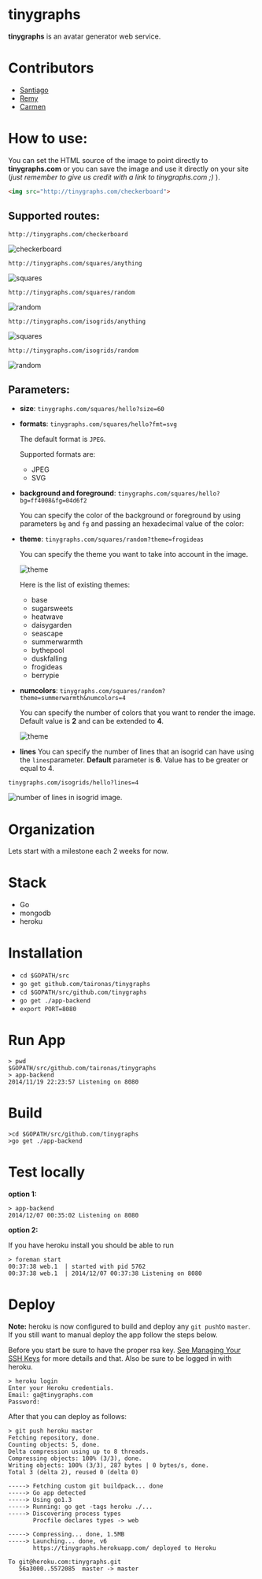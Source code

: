 tinygraphs
==============

**tinygraphs** is an avatar generator web service.

Contributors
=============

* [Santiago](https://github.com/santiaago)
* [Remy](https://github.com/rjourde)
* [Carmen](https://plus.google.com/+CarmenRebolledo)

How to use:
======

You can set the HTML source of the image to point directly to **tinygraphs.com** or you can save the image and use it directly on your site (*just remember to give us credit with a link to tinygraphs.com ;)* ).

~~~html
<img src="http://tinygraphs.com/checkerboard">
~~~

## Supported routes:

`http://tinygraphs.com/checkerboard`

![checkerboard](http://tinygraphs.com/checkerboard?size=120)

`http://tinygraphs.com/squares/anything`

![squares](http://tinygraphs.com/squares/anything?size=120)

`http://tinygraphs.com/squares/random`

![random](http://tinygraphs.com/squares/random?size=120)

`http://tinygraphs.com/isogrids/anything`

![squares](http://tinygraphs.com/isogrids/anything?size=120)

`http://tinygraphs.com/isogrids/random`

![random](http://tinygraphs.com/isogrids/random?size=120)

## Parameters:

* **size**: `tinygraphs.com/squares/hello?size=60`
* **formats**: `tinygraphs.com/squares/hello?fmt=svg`

    The default format is `JPEG`.

    Supported formats are:
    * JPEG
    * SVG

* **background and foreground**: `tinygraphs.com/squares/hello?bg=ff4008&fg=04d6f2`

    You can specify the color of the background or foreground by using parameters `bg` and `fg` and passing an hexadecimal value of the color:

* **theme**: `tinygraphs.com/squares/random?theme=frogideas`

    You can specify the theme you want to take into account in the image.

    ![theme](http://tinygraphs.com/squares/random?theme=frogideas&size=120&fmt=svg)

    Here is the list of existing themes:
    * base
    * sugarsweets
    * heatwave
    * daisygarden
    * seascape
    * summerwarmth
    * bythepool
    * duskfalling
    * frogideas
    * berrypie

* **numcolors**: `tinygraphs.com/squares/random?theme=summerwarmth&numcolors=4`

    You can specify the number of colors that you want to render the image.
    Default value is **2** and can be extended to **4**.

    ![theme](http://tinygraphs.com/squares/random?theme=frogideas&size=120&fmt=svg&numcolors=4)

* **lines**
You can specify the number of lines that an isogrid can have using the `lines`parameter. **Default** parameter is **6**. Value has to be greater or equal to 4.

`tinygraphs.com/isogrids/hello?lines=4`

![number of lines in isogrid image.](http://tinygraphs.com/isogrids/hello?lines=4&size=120&fmt=svg)

Organization
=====

Lets start with a milestone each 2 weeks for now.

Stack
======

* Go
* mongodb
* heroku

Installation
======

*   `cd $GOPATH/src`
*   `go get github.com/taironas/tinygraphs`
*   `cd $GOPATH/src/github.com/tinygraphs`
*   `go get ./app-backend`
*   `export PORT=8080`

Run App
=======

    > pwd
    $GOPATH/src/github.com/taironas/tinygraphs
    > app-backend
    2014/11/19 22:23:57 Listening on 8080

Build
======
    >cd $GOPATH/src/github.com/tinygraphs
    >go get ./app-backend

Test locally
=============
**option 1:**

    > app-backend
    2014/12/07 00:35:02 Listening on 8080

**option 2:**

If you have heroku install you should be able to run

    > foreman start
    00:37:38 web.1  | started with pid 5762
    00:37:38 web.1  | 2014/12/07 00:37:38 Listening on 8080

Deploy
=======

**Note:** heroku is now configured to build and deploy any `git push`to `master`. If you still want to manual deploy the app follow the steps below.

Before you start be sure to have the proper rsa key. [See Managing Your SSH Keys](https://devcenter.heroku.com/articles/keys) for more details and that. Also be sure to be logged in with heroku.

    > heroku login
    Enter your Heroku credentials.
    Email: ga@tinygraphs.com
    Password:

After that you can deploy as follows:

    > git push heroku master
    Fetching repository, done.
    Counting objects: 5, done.
    Delta compression using up to 8 threads.
    Compressing objects: 100% (3/3), done.
    Writing objects: 100% (3/3), 287 bytes | 0 bytes/s, done.
    Total 3 (delta 2), reused 0 (delta 0)

    -----> Fetching custom git buildpack... done
    -----> Go app detected
    -----> Using go1.3
    -----> Running: go get -tags heroku ./...
    -----> Discovering process types
           Procfile declares types -> web

    -----> Compressing... done, 1.5MB
    -----> Launching... done, v6
           https://tinygraphs.herokuapp.com/ deployed to Heroku

    To git@heroku.com:tinygraphs.git
       56a3000..5572085  master -> master
